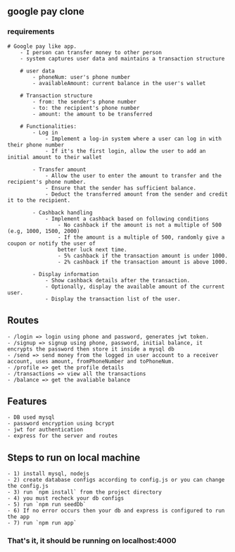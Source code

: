 ## google pay clone
### requirements
    # Google pay like app.
        - I person can transfer money to other person
        - system captures user data and maintains a transaction structure

        # user data
            - phoneNum: user's phone number
            - availableAmount: current balance in the user's wallet

        # Transaction structure
            - from: the sender's phone number
            - to: the recipient's phone number
            - amount: the amount to be transferred

        # Functionalities:
            - Log in
                - Implement a log-in system where a user can log in with their phone number
                - If it's the first login, allow the user to add an initial amount to their wallet

            - Transfer amount
                - Allow the user to enter the amount to transfer and the recipient's phone number.
                - Ensure that the sender has sufficient balance.
                - Deduct the transferred amount from the sender and credit it to the recipient.

            - Cashback handling
                - Implement a cashback based on following conditions
                    - No cashback if the amount is not a multiple of 500 (e.g, 1000, 1500, 2000)
                    - If the amount is a multiple of 500, randomly give a coupon or notify the user of
                    better luck next time.
                    - 5% cashback if the transaction amount is under 1000.
                    - 2% cashback if the transaction amount is above 1000.

            - Display information
                - Show cashback details after the transaction.
                - Optionally, display the available amount of the current user.
                - Display the transaction list of the user.

## Routes
    - /login => login using phone and password, generates jwt token.
    - /signup => signup using phone, password, initial balance, it encrypts the password then store it inside a mysql db
    - /send => send money from the logged in user account to a receiver account, uses amount, fromPhoneNumber and toPhoneNum.
    - /profile => get the profile details
    - /transactions => view all the transactions
    - /balance => get the avaliable balance

## Features
    - DB used mysql
    - password encryption using bcrypt
    - jwt for authentication
    - express for the server and routes

## Steps to run on local machine
    - 1) install mysql, nodejs
    - 2) create database configs according to config.js or you can change the config.js
    - 3) run `npm install` from the project directory
    - 4) you must recheck your db configs
    - 5) run `npm run seedDb`
    - 6) If no error occurs then your db and express is configured to run the app
    - 7) run `npm run app`

### That's it, it should be running on localhost:4000